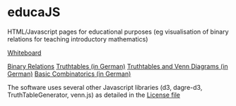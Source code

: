# educaJS

HTML/Javascript pages for educational purposes 
(eg visualisation of binary relations for teaching introductory mathematics) 

<a href="https://upriss.github.io/educaJS/whiteboard/drawing.html">Whiteboard</a>

<a href="https://upriss.github.io/educaJS/binaryRelations/binRelJS.html">
Binary Relations</a>

<a href="https://upriss.github.io/educaJS/binaryRelations/Wahrheitstafel.html">
Truthtables (in German)</a>

<a href="https://upriss.github.io/educaJS/binaryRelations/boolescheOperationen.html">
Truthtables and Venn Diagrams (in German)</a>

<a href="https://upriss.github.io/educaJS/binaryRelations/kombinatorik.html">
Basic Combinatorics (in German)</a>

The software uses several other Javascript libraries (d3, dagre-d3, TruthTableGenerator,
venn.js) as detailed in the 
<a href="https://upriss.github.io/educaJS/LICENSE.txt">License file</a>